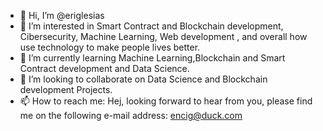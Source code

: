 - 👋 Hi, I’m @eriglesias
- 👀 I’m interested in Smart Contract and Blockchain development, Cibersecurity, Machine Learning,  Web development , and overall how use technology to make people lives better.
- 🌱 I’m currently learning Machine Learning,Blockchain and Smart Contract development and Data Science.
- 💞️ I’m looking to collaborate on Data Science and Blockchain development Projects. 
- 📫 How to reach me: Hej, looking forward to hear from you, please find me on the following e-mail address: encig@duck.com

<!---
eriglesias/eriglesias is a ✨ special ✨ repository because its `README.md` (this file) appears on your GitHub profile.
You can click the Preview link to take a look at your changes.
--->
